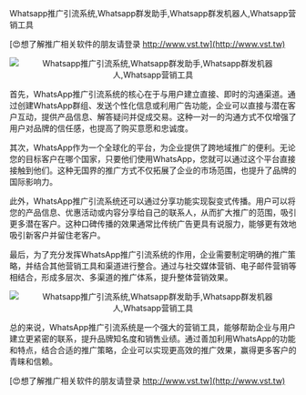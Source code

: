 Whatsapp推广引流系统,Whatsapp群发助手,Whatsapp群发机器人,Whatsapp营销工具

[😍想了解推广相关软件的朋友请登录 http://www.vst.tw](http://www.vst.tw)

 <center><img src="https://vst.tw/MP4/tuiguang/png/4.png" alt="Whatsapp推广引流系统,Whatsapp群发助手,Whatsapp群发机器人,Whatsapp营销工具"></center>

首先，WhatsApp推广引流系统的核心在于与用户建立直接、即时的沟通渠道。通过创建WhatsApp群组、发送个性化信息或利用广告功能，企业可以直接与潜在客户互动，提供产品信息、解答疑问并促成交易。这种一对一的沟通方式不仅增强了用户对品牌的信任感，也提高了购买意愿和忠诚度。

其次，WhatsApp作为一个全球化的平台，为企业提供了跨地域推广的便利。无论您的目标客户在哪个国家，只要他们使用WhatsApp，您就可以通过这个平台直接接触到他们。这种无国界的推广方式不仅拓展了企业的市场范围，也提升了品牌的国际影响力。

此外，WhatsApp推广引流系统还可以通过分享功能实现裂变式传播。用户可以将您的产品信息、优惠活动或内容分享给自己的联系人，从而扩大推广的范围，吸引更多潜在客户。这种口碑传播的效果通常比传统广告更具有说服力，能够更有效地吸引新客户并留住老客户。

最后，为了充分发挥WhatsApp推广引流系统的作用，企业需要制定明确的推广策略，并结合其他营销工具和渠道进行整合。通过与社交媒体营销、电子邮件营销等相结合，形成多层次、多渠道的推广体系，提升整体营销效果。

 <center><img src="https://vst.tw/MP4/tuiguang/png/1.png" alt="Whatsapp推广引流系统,Whatsapp群发助手,Whatsapp群发机器人,Whatsapp营销工具"></center>

总的来说，WhatsApp推广引流系统是一个强大的营销工具，能够帮助企业与用户建立更紧密的联系，提升品牌知名度和销售业绩。通过善加利用WhatsApp的功能和特点，结合合适的推广策略，企业可以实现更高效的推广效果，赢得更多客户的青睐和信赖。

[😍想了解推广相关软件的朋友请登录 http://www.vst.tw](http://www.vst.tw)



